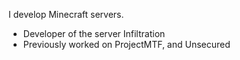 I develop Minecraft servers.
- Developer of the server Infiltration
- Previously worked on ProjectMTF, and Unsecured

<!---
Evan-27-dev/Evan-27-dev is a ✨ special ✨ repository because its `README.md` (this file) appears on your GitHub profile.
You can click the Preview link to take a look at your changes.
--->
